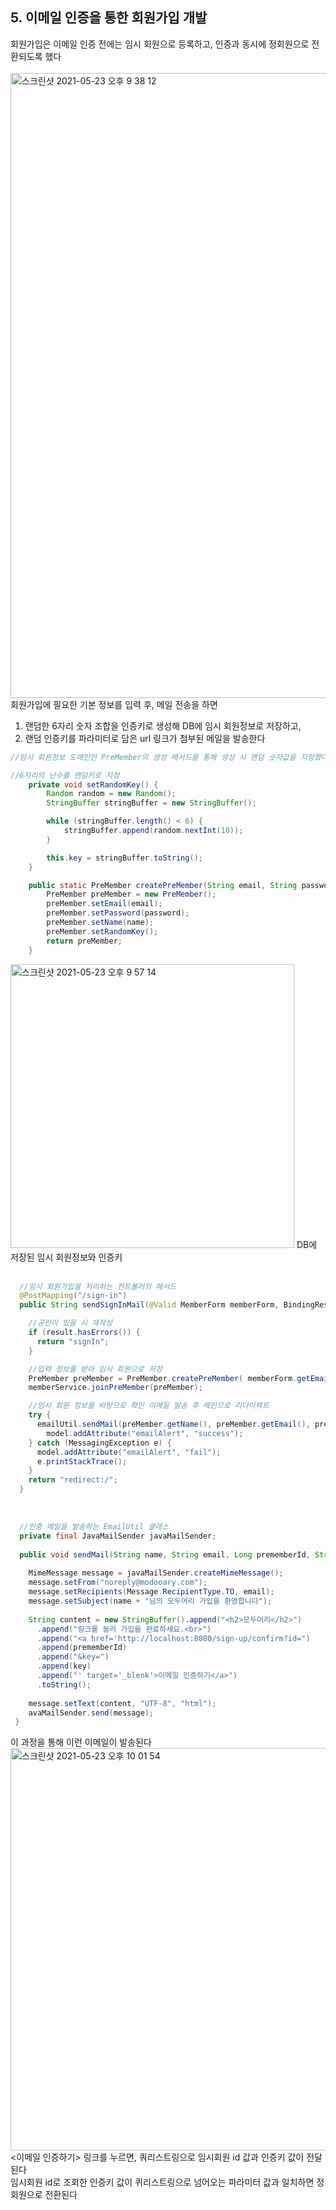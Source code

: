 ## 5. 이메일 인증을 통한 회원가입 개발  
회원가입은 이메일 인증 전에는 임시 회원으로 등록하고, 인증과 동시에 정회원으로 전환되도록 했다  
</br>
<img width="1000" alt="스크린샷 2021-05-23 오후 9 38 12" src="https://user-images.githubusercontent.com/80666066/119260774-3da9c680-bc0f-11eb-8aef-96a97a861528.png">
회원가입에 필요한 기본 정보를 입력 후, 메일 전송을 하면  
1. 랜덤한 6자리 숫자 조합을 인증키로 생성해 DB에 임시 회원정보로 저장하고, 
2. 랜덤 인증키를 파라미터로 담은 url 링크가 첨부된 메일을 발송한다  

```java
//임시 회원정보 도메인인 PreMember의 생성 메서드를 통해 생성 시 랜덤 숫자값을 지정했다

//6자리의 난수를 랜덤키로 지정
    private void setRandomKey() {
        Random random = new Random();
        StringBuffer stringBuffer = new StringBuffer();

        while (stringBuffer.length() < 6) {
            stringBuffer.append(random.nextInt(10));
        }

        this.key = stringBuffer.toString();
    }

    public static PreMember createPreMember(String email, String password, String name){
        PreMember preMember = new PreMember();
        preMember.setEmail(email);
        preMember.setPassword(password);
        preMember.setName(name);
        preMember.setRandomKey();
        return preMember;
    }
```
<img width="454" alt="스크린샷 2021-05-23 오후 9 57 14" src="https://user-images.githubusercontent.com/80666066/119261327-dccfbd80-bc11-11eb-8861-8230efc33144.png">
DB에 저장된 임시 회원정보와 인증키   
</br></br>

```java
  //임시 회원가입을 처리하는 컨트롤러의 메서드
  @PostMapping("/sign-in")
  public String sendSignInMail(@Valid MemberForm memberForm, BindingResult result, Model model) {

    //공란이 있을 시 재작성
    if (result.hasErrors()) {
      return "signIn";
    }

    //입력 정보를 받아 임시 회원으로 저장
    PreMember preMember = PreMember.createPreMember( memberForm.getEmail(), memberForm.getPassword(), memberForm.getName());
    memberService.joinPreMember(preMember);

    //임시 회원 정보를 바탕으로 확인 이메일 발송 후 메인으로 리다이렉트
    try {
      emailUtil.sendMail(preMember.getName(), preMember.getEmail(), preMember.getId(), preMember.getKey());
        model.addAttribute("emailAlert", "success");
    } catch (MessagingException e) {
      model.addAttribute("emailAlert", "fail");
      e.printStackTrace();
    }
    return "redirect:/";
  }
```
</br>

```java
  //인증 메일을 발송하는 EmailUtil 클래스
  private final JavaMailSender javaMailSender;
  
  public void sendMail(String name, String email, Long prememberId, String key) throws MessagingException {
  
    MimeMessage message = javaMailSender.createMimeMessage();
    message.setFrom("noreply@modooary.com");
    message.setRecipients(Message.RecipientType.TO, email);
    message.setSubject(name + "님의 모두어리 가입을 환영합니다");
    
    String content = new StringBuffer().append("<h2>모두어리</h2>")
      .append("링크를 눌러 가입을 완료하세요.<br>")
      .append("<a href='http://localhost:8080/sign-up/confirm?id=")
      .append(prememberId)
      .append("&key=")
      .append(key)
      .append("' target='_blenk'>이메일 인증하기</a>")
      .toString();
      
    message.setText(content, "UTF-8", "html");
    avaMailSender.send(message);
 }
```
이 과정을 통해 이런 이메일이 발송된다  
<img width="644" alt="스크린샷 2021-05-23 오후 10 01 54" src="https://user-images.githubusercontent.com/80666066/119261988-9a5bb000-bc14-11eb-8817-b60cabcae74e.png">
<이메일 인증하기> 링크를 누르면, 쿼리스트링으로 임시회원 id 값과 인증키 값이 전달된다  
임시회원 id로 조회한 인증키 값이 퀴리스트링으로 넘어오는 파라미터 값과 일치하면 정회원으로 전환된다  

